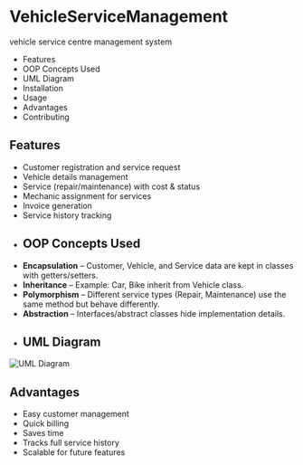 # VehicleServiceManagement
vehicle service centre management system
- Features
- OOP Concepts Used
- UML Diagram
- Installation
- Usage
- Advantages
- Contributing
## Features
- Customer registration and service request
- Vehicle details management
- Service (repair/maintenance) with cost & status
- Mechanic assignment for services
- Invoice generation
- Service history tracking
- ## OOP Concepts Used
- **Encapsulation** – Customer, Vehicle, and Service data are kept in classes with getters/setters.
- **Inheritance** – Example: Car, Bike inherit from Vehicle class.
- **Polymorphism** – Different service types (Repair, Maintenance) use the same method but behave differently.
- **Abstraction** – Interfaces/abstract classes hide implementation details.
- ## UML Diagram
![UML Diagram](uml-diagram.png)
## Advantages
- Easy customer management
- Quick billing
- Saves time
- Tracks full service history
- Scalable for future features
